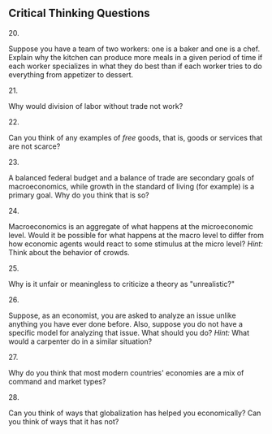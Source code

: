 ## Critical Thinking Questions

20\.

Suppose you have a team of two workers: one is a baker and one is a
chef. Explain why the kitchen can produce more meals in a given period
of time if each worker specializes in what they do best than if each
worker tries to do everything from appetizer to dessert.

21\.

Why would division of labor without trade not work?

22\.

Can you think of any examples of *free* goods, that is, goods or
services that are not scarce?

23\.

A balanced federal budget and a balance of trade are secondary goals of
macroeconomics, while growth in the standard of living (for example) is
a primary goal. Why do you think that is so?

24\.

Macroeconomics is an aggregate of what happens at the microeconomic
level. Would it be possible for what happens at the macro level to
differ from how economic agents would react to some stimulus at the
micro level? *Hint:* Think about the behavior of crowds.

25\.

Why is it unfair or meaningless to criticize a theory as "unrealistic?"

26\.

Suppose, as an economist, you are asked to analyze an issue unlike
anything you have ever done before. Also, suppose you do not have a
specific model for analyzing that issue. What should you do? *Hint:*
What would a carpenter do in a similar situation?

27\.

Why do you think that most modern countries' economies are a mix of
command and market types?

28\.

Can you think of ways that globalization has helped you economically?
Can you think of ways that it has not?
